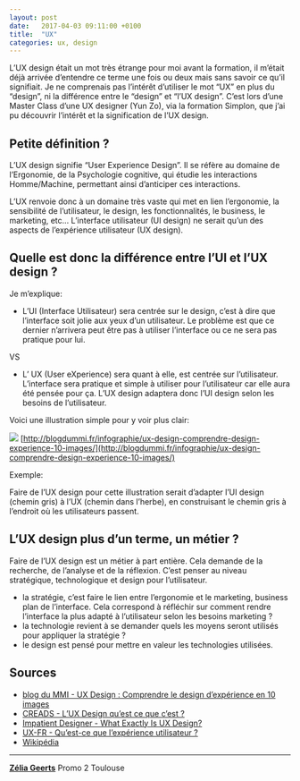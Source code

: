 ```yaml
---
layout: post
date:   2017-04-03 09:11:00 +0100
title:  "UX"
categories: ux, design
---
```


L’UX design était un mot très étrange pour moi avant la formation, il m’était déjà arrivée d’entendre ce terme une fois ou deux mais sans savoir ce qu’il signifiait. Je ne comprenais pas l’intérêt d’utiliser le mot “UX” en plus du “design”, ni la différence entre le “design” et “l’UX design”.
C’est lors d’une Master Class d’une UX designer (Yun Zo), via la formation Simplon, que j’ai pu découvrir l’intérêt et la signification de l’UX design.

## Petite définition ?

L’UX design signifie “User Experience Design”. 
Il se réfère au domaine de l’Ergonomie, de la Psychologie cognitive, qui étudie les interactions Homme/Machine, permettant ainsi d’anticiper ces interactions.

L’UX renvoie donc à un domaine très vaste qui met en lien l’ergonomie, la sensibilité de l’utilisateur, le design, les fonctionnalités, le business, le marketing, etc…
L’interface utilisateur (UI design) ne serait qu’un des aspects de l’expérience utilisateur (UX design).

## Quelle est donc la différence entre l’UI et l’UX design ?
Je m’explique:

- L’UI (Interface Utilisateur) sera centrée sur le design, c’est à dire que l’interface soit jolie aux yeux d’un utilisateur. Le problème est que ce dernier n’arrivera peut être pas à utiliser l’interface ou ce ne sera pas pratique pour lui.
	
VS
  
- L’ UX (User eXperience) sera quant à elle, est centrée sur l’utilisateur. L’interface sera pratique et simple à utiliser pour l’utilisateur car elle aura été pensée pour ça. 
L’UX design adaptera donc l’UI design selon les besoins de l’utilisateur.

Voici une illustration simple pour y voir plus clair:

![](https://blogdummi.fr/wp-content/uploads/2015/03/Design-VS-Experience.jpg)
[http://blogdummi.fr/infographie/ux-design-comprendre-design-experience-10-images/](http://blogdummi.fr/infographie/ux-design-comprendre-design-experience-10-images/)

Exemple:

Faire de l’UX design pour cette illustration serait d’adapter l’UI design (chemin gris) à l’UX (chemin dans l’herbe), en construisant le chemin gris à l’endroit où les utilisateurs passent.

## L’UX design plus d’un terme, un métier ?

Faire de l’UX design est un métier à part entière. Cela demande de la recherche, de l’analyse et de la réflexion.
C’est penser au niveau stratégique, technologique et design pour l’utilisateur.

- la stratégie, c’est faire le lien entre l’ergonomie et le marketing, business plan de l’interface. Cela correspond à réfléchir sur comment rendre l’interface la plus adapté à l’utilisateur selon les besoins marketing  ?
- la technologie revient à se demander quels les moyens seront utilisés pour appliquer la stratégie ?
- le design est pensé pour mettre en valeur les technologies utilisées.

## Sources

- [blog du MMI - UX Design : Comprendre le design d’expérience en 10 images](http://blogdummi.fr/infographie/ux-design-comprendre-design-experience-10-images/)
- [CREADS - L’UX Design qu’est ce que c’est ?](http://www.creads.fr/blog/tendance-design-graphique/ux-design)
- [Impatient Designer - What Exactly Is UX Design?](http://impatientdesigner.com/what-exactly-is-ux-design)
- [UX-FR - Qu’est-ce que l’expérience utilisateur ?](http://ux-fr.com/experience-utilisateur-definition/)
- [Wikipédia](https://fr.wikipedia.org/wiki/Exp%C3%A9rience_utilisateur)


---
**[Zélia Geerts](https://www.linkedin.com/in/z%C3%A9lia-geerts-835b47134/)**
Promo 2 Toulouse
